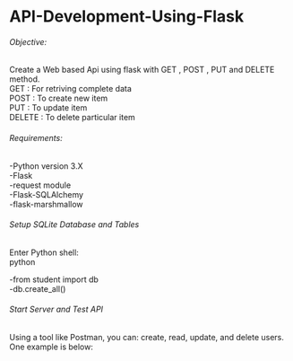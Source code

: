 # API-Development-Using-Flask

###### Objective:
Create a Web based Api using flask with GET , POST , PUT and DELETE method.\
GET : For retriving complete data\
POST : To create new item\
PUT : To update item\
DELETE : To delete particular item

###### Requirements:
-Python version 3.X\
-Flask\
-request module\
-Flask-SQLAlchemy\
-flask-marshmallow

###### Setup SQLite Database and Tables
Enter Python shell:\
python

-from student import db\
-db.create_all()

###### Start Server and Test API
Using a tool like Postman, you can: create, read, update, and delete users. One example is below:
